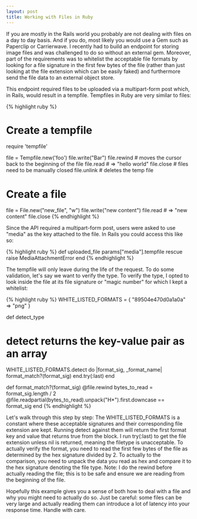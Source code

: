 ```yaml
---
layout: post
title: Working with Files in Ruby
---
```


If you are mostly in the Rails world you probably are not dealing with files on a day to day basis. And if you do, most likely you would use a Gem such as Paperclip or Carrierwave. I recently had to build an endpoint for storing image files and was challenged to do so without an external gem. Moreover, part of the requirements was to whitelist the acceptable file formats by looking for a file signature in the first few bytes of the file (rather than just looking at the file extension which can be easily faked) and furthermore send the file data to an external object store.

This endpoint required files to be uploaded via a multipart-form post which, in Rails, would result in a tempfile. Tempfiles in Ruby are very similar to files:

{% highlight ruby %}
# Create a tempfile
require 'tempfile'

file = Tempfile.new('foo')
file.write("Bar")
file.rewind    # moves the cursor back to the beginning of the file
file.read      # => "hello world"
file.close     # files need to be manually closed
file.unlink    # deletes the temp file

# Create a file
file = File.new("new_file", "w")
file.write("new content")
file.read      # => "new content"
file.close
{% endhighlight %}

Since the API required a multipart-form post, users were asked to use "media" as the key attached to the file. In Rails you could access this like so:

{% highlight ruby %}
def uploaded_file
  params["media"].tempfile
rescue
  raise MediaAttachmentError
end
{% endhighlight %}

The tempfile will only leave during the life of the request. To do some validation, let's say we want to verify the type. To verify the type, I opted to look inside the file at its file signature or "magic number" for which I kept a whitelist:

{% highlight ruby %}
WHITE_LISTED_FORMATS = { "89504e470d0a1a0a" => "png" }

def detect_type
  # detect returns the key-value pair as an array
  WHITE_LISTED_FORMATS.detect do |format_sig, _format_name|
    format_match?(format_sig)
  end.try(:last)
end

def format_match?(format_sig)
  @file.rewind
  bytes_to_read = format_sig.length / 2
  @file.readpartial(bytes_to_read).unpack("H\*").first.downcase == format_sig
end
{% endhighlight %}

Let's walk through this step by step: The WHITE_LISTED_FORMATS is a constant where these acceptable signatures and their corresponding file extension are kept. Running detect against them will return the first format key and value that returns true from the block. I run try(:last) to get the file extension unless nil is returned, meaning the filetype is unacceptable. To actually verify the format, you need to read the first few bytes of the file as determined by the hex signature divided by 2. To actually to the comparison, you need to unpack the data you read as hex and compare it to the hex signature denoting the file type. Note: I do the rewind before actually reading the file; this is to be safe and ensure we are reading from the beginning of the file.

Hopefully this example gives you a sense of both how to deal with a file and why you might need to actually do so. Just be careful: some files can be very large and actually reading them can introduce a lot of latency into your response time. Handle with care.
